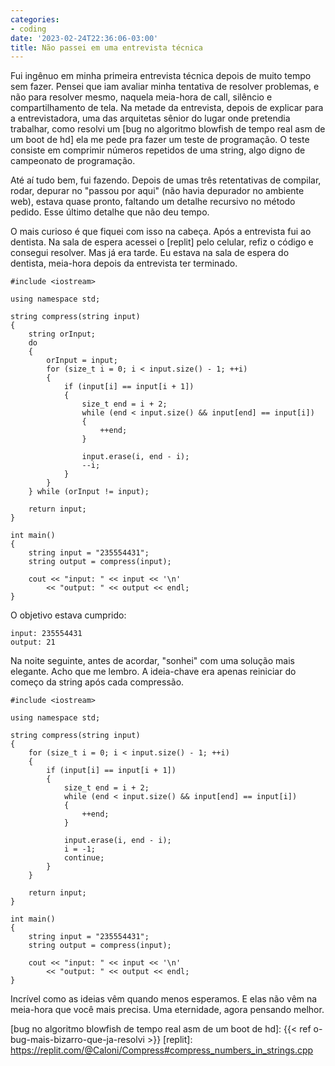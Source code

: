 ```yaml
---
categories:
- coding
date: '2023-02-24T22:36:06-03:00'
title: Não passei em uma entrevista técnica
---
```


Fui ingênuo em minha primeira entrevista técnica depois de muito tempo sem fazer. Pensei que iam avaliar minha tentativa de resolver problemas, e não para resolver mesmo, naquela meia-hora de call, silêncio e compartilhamento de tela. Na metade da entrevista, depois de explicar para a entrevistadora, uma das arquitetas sênior do lugar onde pretendia trabalhar, como resolvi um [bug no algoritmo blowfish de tempo real asm de um boot de hd] ela me pede pra fazer um teste de programação. O teste consiste em comprimir números repetidos de uma string, algo digno de campeonato de programação.

Até aí tudo bem, fui fazendo. Depois de umas três retentativas de compilar, rodar, depurar no "passou por aqui" (não havia depurador no ambiente web), estava quase pronto, faltando um detalhe recursivo no método pedido. Esse último detalhe que não deu tempo.

O mais curioso é que fiquei com isso na cabeça. Após a entrevista fui ao dentista. Na sala de espera acessei o [replit] pelo celular, refiz o código e consegui resolver. Mas já era tarde. Eu estava na sala de espera do dentista, meia-hora depois da entrevista ter terminado.

```
#include <iostream>

using namespace std;

string compress(string input)
{
    string orInput;
    do
    {
        orInput = input;
        for (size_t i = 0; i < input.size() - 1; ++i)
        {
            if (input[i] == input[i + 1])
            {
                size_t end = i + 2;
                while (end < input.size() && input[end] == input[i])
                {
                    ++end;
                }

                input.erase(i, end - i);
                --i;
            }
        }
    } while (orInput != input);

    return input;
}

int main()
{
    string input = "235554431";
    string output = compress(input);

    cout << "input: " << input << '\n'
        << "output: " << output << endl;
}
```

O objetivo estava cumprido:

```
input: 235554431
output: 21
```

Na noite seguinte, antes de acordar, "sonhei" com uma solução mais elegante. Acho que me lembro. A ideia-chave era apenas reiniciar do começo da string após cada compressão.

```
#include <iostream>

using namespace std;

string compress(string input)
{
    for (size_t i = 0; i < input.size() - 1; ++i)
    {
        if (input[i] == input[i + 1])
        {
            size_t end = i + 2;
            while (end < input.size() && input[end] == input[i])
            {
                ++end;
            }

            input.erase(i, end - i);
            i = -1;
            continue;
        }
    }

    return input;
}

int main()
{
    string input = "235554431";
    string output = compress(input);

    cout << "input: " << input << '\n'
        << "output: " << output << endl;
}
```

Incrível como as ideias vêm quando menos esperamos. E elas não vêm na meia-hora que você mais precisa. Uma eternidade, agora pensando melhor.

[bug no algoritmo blowfish de tempo real asm de um boot de hd]: {{< ref o-bug-mais-bizarro-que-ja-resolvi >}}
[replit]: https://replit.com/@Caloni/Compress#compress_numbers_in_strings.cpp

